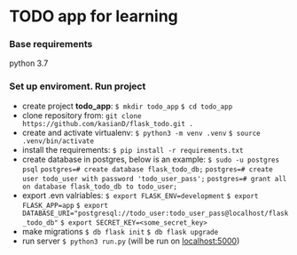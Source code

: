 # TODO app for learning

### Base requirements
python 3.7


### Set up enviroment. Run project
- create project **todo_app**:
    `$ mkdir todo_app`
    `$ cd todo_app`
- clone repository from:
    `git clone https://github.com/kasianD/flask_todo.git .`
- create and activate virtualenv:
    `$ python3 -m venv .venv`
    `$ source .venv/bin/activate`
- install the requirements:
    `$ pip install -r requirements.txt`
- create database in postgres, below is an example:
	`$ sudo -u postgres psql`
	`postgres=# create database flask_todo_db;`
	`postgres=# create user todo_user with password 'todo_user_pass';`
	`postgres=# grant all on database flask_todo_db to todo_user;`
- export .evn valriables:
	`$ export FLASK_ENV=development`
	`$ export FLASK_APP=app`
	`$ export DATABASE_URI="postgresql://todo_user:todo_user_pass@localhost/flask_todo_db"`
	`$ export SECRET_KEY=<some_secret_key>`
- make migrations
    `$ db flask init`
    `$ db flask upgrade`
- run server
    `$ python3 run.py` (will be run on [localhost:5000](localhost:5000))
